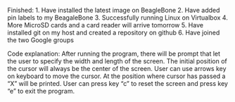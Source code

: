 ﻿Finished: 1. Have installed the latest image on BeagleBone
	  2. Have added pin labels to my BeagaleBone
	  3. Successfully running Linux on Virtualbox
	  4. More MicroSD cards and a card reader will arrive tomorrow
	  5. Have installed git on my host and created a repository on github
	  6. Have joined the two Google groups

Code explanation: After running the program, there will be prompt that let the user to specify the width and length of the screen. The initial position of the cursor will always be the center of the screen. User can use arrows key on keyboard to move the cursor. At the position where cursor has passed a “X” will be printed. User can press key “c” to reset the screen and press key “e” to exit the program.
